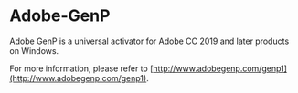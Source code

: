 # Adobe-GenP
Adobe GenP is a universal activator for Adobe CC 2019 and later products on Windows.

For more information, please refer to [http://www.adobegenp.com/genp1](http://www.adobegenp.com/genp1).

